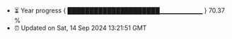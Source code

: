 - ⏳ Year progress { █████████████████████▁▁▁▁▁▁▁▁▁ } 70.37 %
- ⏰ Updated on Sat, 14 Sep 2024 13:21:51 GMT

